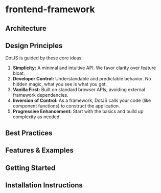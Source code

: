 # frontend-framework

## Architecture

<!-- - **`dot.js` (Main Entry Point):** The framework's public API. This is where you'll find the main functions for using DotJS, like mounting your application.
- **`dom.js` (DOM & Component Engine):** Handles everything related to the DOM. It creates JavaScript versions of HTML elements, renders them to the browser, and manages components, attributes, styles, and event listeners.
- **`state.js` (State Management):** Provides tools for managing state, both for the entire application and for individual components. It also handles UI updates when state changes.
- **`router.js` (Routing):** Manages browser history and URL changes, allowing you to create different "pages" in your single-page app.
- **`http.js` (HTTP Client):** A helper for making HTTP requests to fetch or send data. -->

## Design Principles

DotJS is guided by these core ideas:

1.  **Simplicity:** A minimal and intuitive API. We favor clarity over feature bloat.
2.  **Developer Control:** Understandable and predictable behavior. No hidden magic, what you see is what you get.
3.  **Vanilla First:** Built on standard browser APIs, avoiding external framework dependencies.
4.  **Inversion of Control:** As a framework, DotJS calls your code (like component functions) to construct the application.
5.  **Progressive Enhancement:** Start with the basics and build up complexity as needed.

## Best Practices

## Features & Examples

## Getting Started

## Installation Instructions
